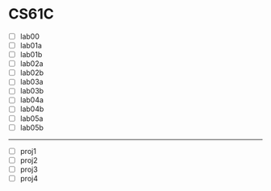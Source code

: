# CS61C

- [ ] lab00
- [ ] lab01a
- [ ] lab01b
- [ ] lab02a
- [ ] lab02b
- [ ] lab03a
- [ ] lab03b
- [ ] lab04a
- [ ] lab04b
- [ ] lab05a
- [ ] lab05b

---

- [ ] proj1
- [ ] proj2
- [ ] proj3
- [ ] proj4

